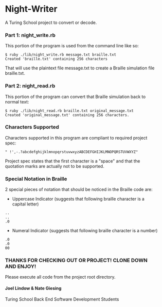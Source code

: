 # Night-Writer

A Turing School project to convert or decode.

### Part 1: night_write.rb

This portion of the program is used from the command line like so:
```
$ ruby ./lib/night_write.rb message.txt braille.txt
Created 'braille.txt' containing 256 characters
```
That will use the plaintext file message.txt to create a Braille simulation file braille.txt.


### Part 2: night_read.rb

This portion of the program can convert that Braille simulation back to normal text:
```
$ ruby ./lib/night_read.rb braille.txt original_message.txt
Created 'original_message.txt' containing 256 characters.
```

### Characters Supported

Characters supported in this program are compliant to required project spec:
```
" !',-.?abcdefghijklmnopqrstuvwxyzABCDEFGHIJKLMNOPQRSTUVWXYZ"
```

Project spec states that the first character is a "space" and that the quotation marks are actually not to be supported.


### Special Notation in Braille

2 special pieces of notation that should be noticed in the Braille code are:

* Uppercase Indicator (suggests that following braille character is a capital letter)
```
..
..
.0
```

* Numeral Indicator (suggests that following braille character is a number)
```
.0
.0
00
```

### THANKS FOR CHECKING OUT OR PROJECT! CLONE DOWN AND ENJOY!
Please execute all code from the project root directory.

#### Joel Lindow & Nate Giesing
Turing School Back End Software Development Students
